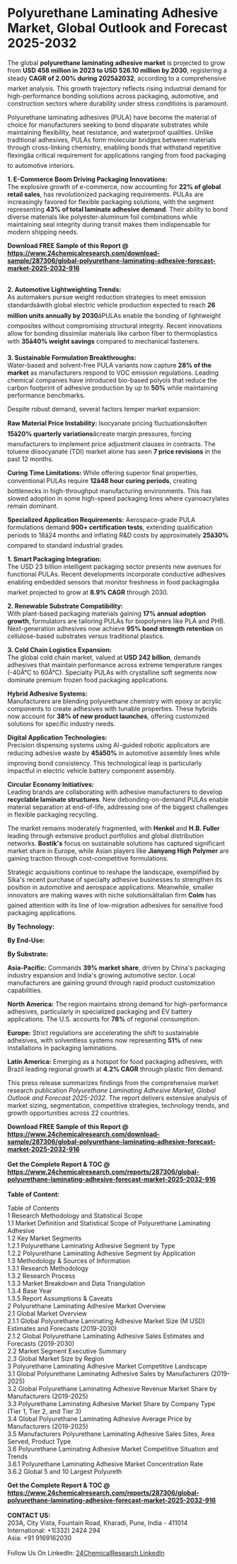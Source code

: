 <h1>Polyurethane Laminating Adhesive Market, Global Outlook and Forecast 2025-2032</h1><p>The global <strong>polyurethane laminating adhesive market</strong> is projected to grow from <strong>USD 458 million in 2023 to USD 526.10 million by 2030</strong>, registering a steady <strong>CAGR of 2.00% during 2025â2032</strong>, according to a comprehensive market analysis. This growth trajectory reflects rising industrial demand for high-performance bonding solutions across packaging, automotive, and construction sectors where durability under stress conditions is paramount.</p><p>Polyurethane laminating adhesives (PULA) have become the material of choice for manufacturers seeking to bond disparate substrates while maintaining flexibility, heat resistance, and waterproof qualities. Unlike traditional adhesives, PULAs form molecular bridges between materials through cross-linking chemistry, enabling bonds that withstand repetitive flexingâa critical requirement for applications ranging from food packaging to automotive interiors.</p><p><strong>1. E-Commerce Boom Driving Packaging Innovations:</strong><br>
The explosive growth of e-commerce, now accounting for <strong>22% of global retail sales</strong>, has revolutionized packaging requirements. PULAs are increasingly favored for flexible packaging solutions, with the segment representing <strong>43% of total laminate adhesive demand</strong>. Their ability to bond diverse materials like polyester-aluminum foil combinations while maintaining seal integrity during transit makes them indispensable for modern shipping needs.</p><div><b>Download FREE Sample of this Report @ 
            <a href="https://www.24chemicalresearch.com/download-sample/287306/global-polyurethane-laminating-adhesive-forecast-market-2025-2032-916">
            https://www.24chemicalresearch.com/download-sample/287306/global-polyurethane-laminating-adhesive-forecast-market-2025-2032-916</a></b></div><br><p><strong>2. Automotive Lightweighting Trends:</strong><br>
As automakers pursue weight reduction strategies to meet emission standardsâwith global electric vehicle production expected to reach <strong>26 million units annually by 2030</strong>âPULAs enable the bonding of lightweight composites without compromising structural integrity. Recent innovations allow for bonding dissimilar materials like carbon fiber to thermoplastics with <strong>35â40% weight savings</strong> compared to mechanical fasteners.</p><p><strong>3. Sustainable Formulation Breakthroughs:</strong><br>
Water-based and solvent-free PULA variants now capture <strong>28% of the market</strong> as manufacturers respond to VOC emission regulations. Leading chemical companies have introduced bio-based polyols that reduce the carbon footprint of adhesive production by up to <strong>50%</strong> while maintaining performance benchmarks.</p><p>Despite robust demand, several factors temper market expansion:</p><p><strong>Raw Material Price Instability:</strong> Isocyanate pricing fluctuationsâoften <strong>15â20% quarterly variations</strong>âcreate margin pressures, forcing manufacturers to implement price adjustment clauses in contracts. The toluene diisocyanate (TDI) market alone has seen <strong>7 price revisions</strong> in the past 12 months.</p><p><strong>Curing Time Limitations:</strong> While offering superior final properties, conventional PULAs require <strong>12â48 hour curing periods</strong>, creating bottlenecks in high-throughput manufacturing environments. This has slowed adoption in some high-speed packaging lines where cyanoacrylates remain dominant.</p><p><strong>Specialized Application Requirements:</strong> Aerospace-grade PULA formulations demand <strong>900+ certification tests</strong>, extending qualification periods to 18â24 months and inflating R&amp;D costs by approximately <strong>25â30%</strong> compared to standard industrial grades.</p><p><strong>1. Smart Packaging Integration:</strong><br>
The USD 23 billion intelligent packaging sector presents new avenues for functional PULAs. Recent developments incorporate conductive adhesives enabling embedded sensors that monitor freshness in food packagingâa market projected to grow at <strong>8.9% CAGR</strong> through 2030.</p><p><strong>2. Renewable Substrate Compatibility:</strong><br>
With plant-based packaging materials gaining <strong>17% annual adoption growth</strong>, formulators are tailoring PULAs for biopolymers like PLA and PHB. Next-generation adhesives now achieve <strong>95% bond strength retention</strong> on cellulose-based substrates versus traditional plastics.</p><p><strong>3. Cold Chain Logistics Expansion:</strong><br>
The global cold chain market, valued at <strong>USD 242 billion</strong>, demands adhesives that maintain performance across extreme temperature ranges (-40Â°C to 60Â°C). Specialty PULAs with crystalline soft segments now dominate premium frozen food packaging applications.</p><p><strong>Hybrid Adhesive Systems:</strong><br>
	Manufacturers are blending polyurethane chemistry with epoxy or acrylic components to create adhesives with tunable properties. These hybrids now account for <strong>38% of new product launches</strong>, offering customized solutions for specific industry needs.</p><p><strong>Digital Application Technologies:</strong><br>
	Precision dispensing systems using AI-guided robotic applicators are reducing adhesive waste by <strong>45â50%</strong> in automotive assembly lines while improving bond consistency. This technological leap is particularly impactful in electric vehicle battery component assembly.</p><p><strong>Circular Economy Initiatives:</strong><br>
	Leading brands are collaborating with adhesive manufacturers to develop <strong>recyclable laminate structures</strong>. New debonding-on-demand PULAs enable material separation at end-of-life, addressing one of the biggest challenges in flexible packaging recycling.</p><p>The market remains moderately fragmented, with <strong>Henkel</strong> and <strong>H.B. Fuller</strong> leading through extensive product portfolios and global distribution networks. <strong>Bostik's</strong> focus on sustainable solutions has captured significant market share in Europe, while Asian players like <strong>Jianyang High Polymer</strong> are gaining traction through cost-competitive formulations.</p><p>Strategic acquisitions continue to reshape the landscape, exemplified by Sika's recent purchase of specialty adhesive businesses to strengthen its position in automotive and aerospace applications. Meanwhile, smaller innovators are making waves with niche solutionsâItalian firm <strong>Coim</strong> has gained attention with its line of low-migration adhesives for sensitive food packaging applications.</p><p><strong>By Technology:</strong></p><p><strong>By End-Use:</strong></p><p><strong>By Substrate:</strong></p><p><strong>Asia-Pacific:</strong> Commands <strong>39% market share</strong>, driven by China's packaging industry expansion and India's growing automotive sector. Local manufacturers are gaining ground through rapid product customization capabilities.</p><p><strong>North America:</strong> The region maintains strong demand for high-performance adhesives, particularly in specialized packaging and EV battery applications. The U.S. accounts for <strong>78%</strong> of regional consumption.</p><p><strong>Europe:</strong> Strict regulations are accelerating the shift to sustainable adhesives, with solventless systems now representing <strong>51%</strong> of new installations in packaging laminations.</p><p><strong>Latin America:</strong> Emerging as a hotspot for food packaging adhesives, with Brazil leading regional growth at <strong>4.2% CAGR</strong> through plastic film demand.</p><p>This press release summarizes findings from the comprehensive market research publication <em>Polyurethane Laminating Adhesive Market, Global Outlook and Forecast 2025-2032</em>. The report delivers extensive analysis of market sizing, segmentation, competitive strategies, technology trends, and growth opportunities across 22 countries.</p><div><b>Download FREE Sample of this Report @ 
            <a href="https://www.24chemicalresearch.com/download-sample/287306/global-polyurethane-laminating-adhesive-forecast-market-2025-2032-916">
            https://www.24chemicalresearch.com/download-sample/287306/global-polyurethane-laminating-adhesive-forecast-market-2025-2032-916</a></b></div><br><div><b>Get the Complete Report & TOC @ 
            <a href="https://www.24chemicalresearch.com/reports/287306/global-polyurethane-laminating-adhesive-forecast-market-2025-2032-916">
            https://www.24chemicalresearch.com/reports/287306/global-polyurethane-laminating-adhesive-forecast-market-2025-2032-916</a></b></div><br>
            <b>Table of Content:</b><p>Table of Contents<br />
1 Research Methodology and Statistical Scope<br />
1.1 Market Definition and Statistical Scope of Polyurethane Laminating Adhesive<br />
1.2 Key Market Segments<br />
1.2.1 Polyurethane Laminating Adhesive Segment by Type<br />
1.2.2 Polyurethane Laminating Adhesive Segment by Application<br />
1.3 Methodology & Sources of Information<br />
1.3.1 Research Methodology<br />
1.3.2 Research Process<br />
1.3.3 Market Breakdown and Data Triangulation<br />
1.3.4 Base Year<br />
1.3.5 Report Assumptions & Caveats<br />
2 Polyurethane Laminating Adhesive Market Overview<br />
2.1 Global Market Overview<br />
2.1.1 Global Polyurethane Laminating Adhesive Market Size (M USD) Estimates and Forecasts (2019-2030)<br />
2.1.2 Global Polyurethane Laminating Adhesive Sales Estimates and Forecasts (2019-2030)<br />
2.2 Market Segment Executive Summary<br />
2.3 Global Market Size by Region<br />
3 Polyurethane Laminating Adhesive Market Competitive Landscape<br />
3.1 Global Polyurethane Laminating Adhesive Sales by Manufacturers (2019-2025)<br />
3.2 Global Polyurethane Laminating Adhesive Revenue Market Share by Manufacturers (2019-2025)<br />
3.3 Polyurethane Laminating Adhesive Market Share by Company Type (Tier 1, Tier 2, and Tier 3)<br />
3.4 Global Polyurethane Laminating Adhesive Average Price by Manufacturers (2019-2025)<br />
3.5 Manufacturers Polyurethane Laminating Adhesive Sales Sites, Area Served, Product Type<br />
3.6 Polyurethane Laminating Adhesive Market Competitive Situation and Trends<br />
3.6.1 Polyurethane Laminating Adhesive Market Concentration Rate<br />
3.6.2 Global 5 and 10 Largest Polyureth</p><div><b>Get the Complete Report & TOC @ 
            <a href="https://www.24chemicalresearch.com/reports/287306/global-polyurethane-laminating-adhesive-forecast-market-2025-2032-916">
            https://www.24chemicalresearch.com/reports/287306/global-polyurethane-laminating-adhesive-forecast-market-2025-2032-916</a></b></div><br><b>CONTACT US:</b><br>
            203A, City Vista, Fountain Road, Kharadi, Pune, India - 411014<br>
            International: +1(332) 2424 294<br>
            Asia: +91 9169162030 <br><br>
            Follow Us On LinkedIn: <a href="https://www.linkedin.com/company/24chemicalresearch/">24ChemicalResearch LinkedIn</a>